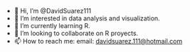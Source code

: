 - 👋 Hi, I’m @DavidSuarez111
- 👀 I’m interested in data analysis and visualization.
- 🌱 I’m currently learning R.
- 💞️ I’m looking to collaborate on R proyects.
- 📫 How to reach me: email: davidsuarez.111@hotmail.com

<!---
DavidSuarez111/DavidSuarez111 is a ✨ special ✨ repository because its `README.md` (this file) appears on your GitHub profile.
You can click the Preview link to take a look at your changes.
--->
